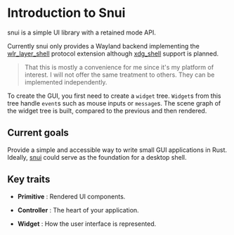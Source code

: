# Introduction to Snui

snui is a simple UI library with a retained mode API.

Currently snui only provides a Wayland backend implementing the [wlr_layer_shell](https://wayland.app/protocols/wlr-layer-shell-unstable-v1) protocol extension although [xdg_shell](https://wayland.app/protocols/xdg-shell) support is planned.

> That this is mostly a convenience for me since it's my platform of interest. I will not offer the same treatment to others. They can be implemented independently.

To create the GUI, you first need to create a `widget` tree. `Widget`s from this tree handle `event`s such as mouse inputs or `message`s. The scene graph of the widget tree is built, compared to the previous and then rendered.


## Current goals

Provide a simple and accessible way to write small GUI applications in Rust. Ideally, [snui]() could serve as the foundation for a desktop shell.


## Key traits

- **Primitive** : Rendered UI components.

- **Controller** : The heart of your application.

- **Widget** : How the user interface is represented.